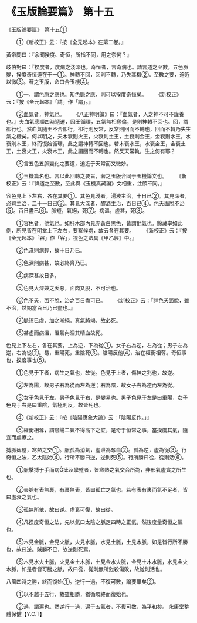 # 《玉版論要篇》　第十五




《玉版論要篇》　第十五①


　　①《新校正》云：『按《全元起本》在第二卷。』


黃帝問曰：『余聞揆度、奇恒，所指不同，用之奈何？』


岐伯對曰：『揆度者，度病之淺深也。奇恒者，言奇病也。請言道之至數，五色脈變，揆度奇恒道在于一①。神轉不回，回則不轉，乃失其機②。至數之要，迫近以微③。著之玉版，命曰合玉機④。


　　①一，謂色脈之應也。知色脈之應，則可以揆度奇恒矣。
　　《新校正》云：『按《全元起本》「請」作「謂」。』


　　②血氣者，神氣也。
　　《八正神明論》曰：『血氣者，人之神不可不謹養也。』夫血氣應順四時遞遷，囚王循環，五氣無相奪倫，是則神轉不回也。回，謂卻行也。然血氣隨王不合卻行，卻行則反常，反常則回而不轉也，回而不轉乃失生氣之機矣。何以明之，夫木衰則火王，火衰則土王，土衰則金王，金衰則水王，水衰則木王，終而復始循環，此之謂神轉不回也。若木衰水王，水衰金王，金衰土王，土衰火王，火衰木王，此之謂回而不轉也。然反天常軌，生之何有耶？


　　③言五色五脈變化之要道，迫近于天常而又微妙。


　　④玉機篇名也。言以此回轉之要旨，著之玉版合同于玉機論文也。
　　《新校正》云：『詳道之至數，至此與《玉機真藏論》文相重，注頗不同。』


容色見上下左右，各在其要①。其色見淺者，湯液主治，十日已②。其見深者，必齊主治，二十一日已③。其見大深者，醪酒主治，百日已④。色夭面脫不治⑤。百日盡已⑥。脈短，氣絕，死⑦。病溫，虛甚，死⑧。


　　①容色者，他氣也。如肝木部內見赤黃白黑色，皆謂他氣也。餘藏率如此例，所見皆在明堂上下左右，要察候處，故云各在其要。
　　《新校正》云：『按《全元起本》「容」作「客」，視色之法具《甲乙經》中。』


　　②色淺則病輕，故十日乃已。


　　③色深則病甚，故必終齊乃已。


　　④病深甚故日多。


　　⑤色見大深兼之夭惡，面肉又脫，不可治也。


　　⑥色不夭，面不脫，治之百日盡可已。
　　《新校正》云：『詳色夭面脫，雖不治，然期當百日乃已盡也。』


　　⑦脈短已虛，加之漸絕，真氣將竭，故必死。


　　⑧甚虛而病溫，溫氣內涸其精血故死。


色見上下左右，各在其要，上為逆，下為從①。女子右為逆，左為從；男子左為逆，右為從②。易，重陽死，重陰死③。陰陽反他④，治在權衡相奪。奇恒事也，揆度事也⑤。


　　①色見于下者，病生之氣也，故從。色見于上者，傷神之兆也，故逆。


　　②左為陽，故男子右為從而左為逆；右為陰，故女子右為逆而左為從。


　　③女子色見于左，男子色見于右，是變易也。男子色見于左是曰重陽，女子色見于右是曰重陰，氣極則反，故皆死也。


　　④《新校正》云：『按《陰陽應象大論》云：「陰陽反作。」』


　　⑤權衡相奪，謂陰陽二氣不得高下之宜，是奇于恒常之事，當揆度其氣，隨宜而處療之。


搏脈痺躄，寒熱之交①。脈孤為消氣，虛泄為奪血②。孤為逆，虛為從③。行奇恒之法，乙太陰始④。行所不勝曰逆，逆則死⑤。行所勝曰從，從則活⑥。


　　①脈擊搏于手而病痺及攣躄者，皆寒熱之氣交合所為，非邪氣虛實之所生也。


　　②夫脈有表無裏，有裏無表，皆曰孤亡之氣也。若有表有裏而氣不足者，皆曰虛衰之氣也。


　　③孤無所依，故曰逆。虛衰可復，故曰從。


　　④凡揆度奇恒之法，先以氣口太陰之脈定四時之正氣，然後度量奇恒之氣也。


　　⑤木見金脈，金見火脈，火見水脈，水見土脈，土見木脈，如是皆行所不勝也，故曰逆。賊勝不已，故逆則死焉。


　　⑥木見水火土脈，火見金土木脈，土見金水火脈，金見土木水脈，水見金火木脈，如是者皆可勝之脈，故曰從，從則無所尅殺傷敗，故從則活也。


八風四時之勝，終而復始①。逆行一過，不復可數，論要畢矣②。


　　①以不越于五行，故雖相勝，猶循環終而復始也。


　　②過，謂遍也。然逆行一過，遍于五氣者，不復可數，為平和矣。
永康堂整體保健【Y.C.T】
             


